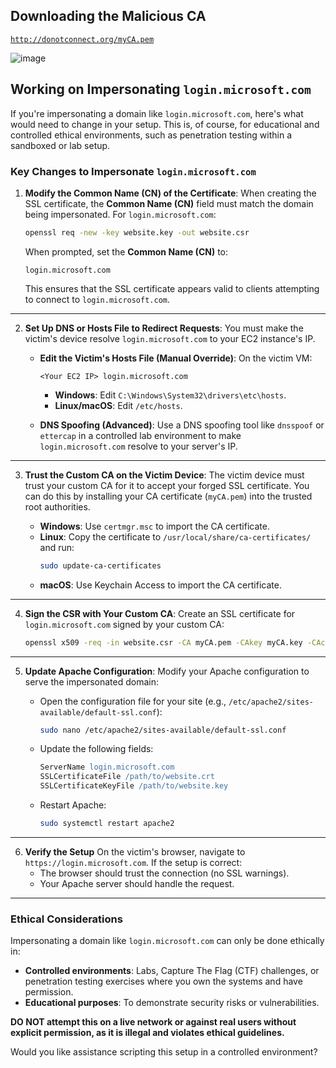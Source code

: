 ## Downloading the Malicious CA
[`http://donotconnect.org/myCA.pem`](http://donotconnect.org/myCA.pem)

![image](https://github.com/user-attachments/assets/6253ec8b-9d25-42af-a867-456971925b32)


## Working on Impersonating `login.microsoft.com`

If you're impersonating a domain like `login.microsoft.com`, here's what would need to change in your setup. This is, of course, for educational and controlled ethical environments, such as penetration testing within a sandboxed or lab setup.



### **Key Changes to Impersonate `login.microsoft.com`**

1. **Modify the Common Name (CN) of the Certificate**:
   When creating the SSL certificate, the **Common Name (CN)** field must match the domain being impersonated. For `login.microsoft.com`:

   ```bash
   openssl req -new -key website.key -out website.csr
   ```

   When prompted, set the **Common Name (CN)** to:
   ```
   login.microsoft.com
   ```

   This ensures that the SSL certificate appears valid to clients attempting to connect to `login.microsoft.com`.

---

2. **Set Up DNS or Hosts File to Redirect Requests**:
   You must make the victim's device resolve `login.microsoft.com` to your EC2 instance's IP.

   - **Edit the Victim's Hosts File (Manual Override)**:
     On the victim VM:
     ```plaintext
     <Your EC2 IP> login.microsoft.com
     ```
     - **Windows**: Edit `C:\Windows\System32\drivers\etc\hosts`.
     - **Linux/macOS**: Edit `/etc/hosts`.

   - **DNS Spoofing (Advanced)**:
     Use a DNS spoofing tool like `dnsspoof` or `ettercap` in a controlled lab environment to make `login.microsoft.com` resolve to your server's IP.

---

3. **Trust the Custom CA on the Victim Device**:
   The victim device must trust your custom CA for it to accept your forged SSL certificate. You can do this by installing your CA certificate (`myCA.pem`) into the trusted root authorities.

   - **Windows**: Use `certmgr.msc` to import the CA certificate.
   - **Linux**: Copy the certificate to `/usr/local/share/ca-certificates/` and run:
     ```bash
     sudo update-ca-certificates
     ```
   - **macOS**: Use Keychain Access to import the CA certificate.

---

4. **Sign the CSR with Your Custom CA**:
   Create an SSL certificate for `login.microsoft.com` signed by your custom CA:

   ```bash
   openssl x509 -req -in website.csr -CA myCA.pem -CAkey myCA.key -CAcreateserial -out website.crt -days 365 -sha256
   ```

---

5. **Update Apache Configuration**:
   Modify your Apache configuration to serve the impersonated domain:

   - Open the configuration file for your site (e.g., `/etc/apache2/sites-available/default-ssl.conf`):
     ```bash
     sudo nano /etc/apache2/sites-available/default-ssl.conf
     ```

   - Update the following fields:
     ```apache
     ServerName login.microsoft.com
     SSLCertificateFile /path/to/website.crt
     SSLCertificateKeyFile /path/to/website.key
     ```

   - Restart Apache:
     ```bash
     sudo systemctl restart apache2
     ```

---

6. **Verify the Setup**
   On the victim's browser, navigate to `https://login.microsoft.com`. If the setup is correct:
   - The browser should trust the connection (no SSL warnings).
   - Your Apache server should handle the request.

---

### **Ethical Considerations**
Impersonating a domain like `login.microsoft.com` can only be done ethically in:
- **Controlled environments**: Labs, Capture The Flag (CTF) challenges, or penetration testing exercises where you own the systems and have permission.
- **Educational purposes**: To demonstrate security risks or vulnerabilities.

**DO NOT attempt this on a live network or against real users without explicit permission, as it is illegal and violates ethical guidelines.**

Would you like assistance scripting this setup in a controlled environment?
